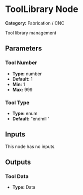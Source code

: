 
# ToolLibrary Node

**Category:** Fabrication / CNC

Tool library management

## Parameters


### Tool Number
- **Type:** number
- **Default:** 1
- **Min:** 1
- **Max:** 999



### Tool Type
- **Type:** enum
- **Default:** "endmill"





## Inputs

This node has no inputs.

## Outputs


### Tool Data
- **Type:** Data




